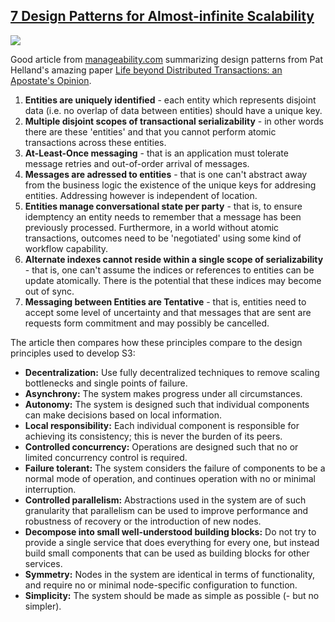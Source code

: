 ## [7 Design Patterns for Almost-infinite Scalability](/blog/2010/12/16/7-design-patterns-for-almost-infinite-scalability.html)

    

    

![](http://www.codeproject.com/KB/cs/cmdpatternleo/Design_Pattern_Book_Cover.JPG)

Good article from [manageability.com](http://www.manageability.org/blog/stuff/patterns-for-infinite-scalability) summarizing design patterns from Pat Helland's amazing paper [Life beyond Distributed Transactions: an Apostate's Opinion](http://nosqlsummer.org/paper/life-beyond-distributed-transactions).

1.  **Entities are uniquely identified** - each entity which represents disjoint data (i.e. no overlap of data between entities) should have a unique key.
2.  **Multiple disjoint scopes of transactional serializability** - in other words there are these 'entities' and that you cannot perform atomic transactions across these entities.
3.  **At-Least-Once messaging** - that is an application must tolerate message retries and out-of-order arrival of messages.
4.  **Messages are adressed to entities** - that is one can't abstract away from the business logic the existence of the unique keys for addresing entities. Addressing however is independent of location.
5.  **Entities manage conversational state per party** - that is, to ensure idemptency an entity needs to remember that a message has been previously processed. Furthermore, in a world without atomic transactions, outcomes need to be 'negotiated' using some kind of workflow capability.
6.  **Alternate indexes cannot reside within a single scope of serializability** - that is, one can't assume the indices or references to entities can be update atomically. There is the potential that these indices may become out of sync.
7.  **Messaging between Entities are Tentative** - that is, entities need to accept some level of uncertainty and that messages that are sent are requests form commitment and may possibly be cancelled.

The article then compares how these principles compare to the design principles used to develop S3: 

*   **Decentralization:** Use fully decentralized techniques to remove scaling bottlenecks and single points of failure.
*   **Asynchrony:** The system makes progress under all circumstances.
*   **Autonomy:** The system is designed such that individual components can make decisions based on local information.
*   **Local responsibility:** Each individual component is responsible for achieving its consistency; this is never the burden of its peers.
*   **Controlled concurrency:** Operations are designed such that no or limited concurrency control is required.
*   **Failure tolerant:** The system considers the failure of components to be a normal mode of operation, and continues operation with no or minimal interruption.
*   **Controlled parallelism:** Abstractions used in the system are of such granularity that parallelism can be used to improve performance and robustness of recovery or the introduction of new nodes.
*   **Decompose into small well-understood building blocks:** Do not try to provide a single service that does everything for every one, but instead build small components that can be used as building blocks for other services.
*   **Symmetry:** Nodes in the system are identical in terms of functionality, and require no or minimal node-specific configuration to function.
*   **Simplicity:** The system should be made as simple as possible (- but no simpler).

    